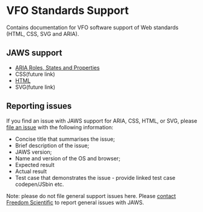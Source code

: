 # VFO Standards Support
Contains documentation for VFO software support of Web standards (HTML, CSS, SVG and ARIA).

## JAWS support
* [ARIA Roles, States and Properties](aria.html)
* CSS(future link)
* [HTML](html.html)
* SVG(future link)

## Reporting issues

If you find an issue with JAWS support for ARIA, CSS, HTML, or SVG, please [file an issue](https://github.com/ThePacielloGroup/VFO-standards-support/issues?q=is%3Aopen) with the following information:
* Concise title that summarises the issue;
* Brief description of the issue;
* JAWS version;
* Name and version of the OS and browser;
* Expected result
* Actual result
* Test case that demonstrates the issue - provide linked test case codepen/JSbin etc.

Note: please do not file general support issues here. Please [contact Freedom Scientific](https://www.freedomscientific.com/About/ContactUs) to report general issues with JAWS.

